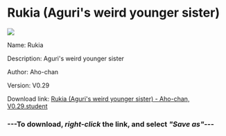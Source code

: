 # Rukia (Aguri's weird younger sister)

<img src = "https://raw.githubusercontent.com/Arbiter1223/Daigaku-Gurashi-Custom-Students/master/Students/Files/Rukia%20(Aguri's%20weird%20younger%20sister).png">

Name: Rukia

Description: Aguri's weird younger sister

Author: Aho-chan

Version: V0.29

Download link: <a href="https://raw.githubusercontent.com/Arbiter1223/Daigaku-Gurashi-Custom-Students/master/Students/Files/Rukia%20(Aguri's%20weird%20younger%20sister)%20-%20Aho-chan%2C%20V0.29.student">Rukia (Aguri's weird younger sister) - Aho-chan, V0.29.student</a>

### ---**To download, _right-click_ the link, and select _"Save as"_**---
